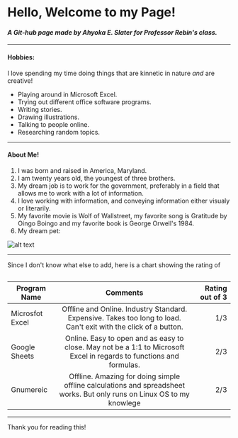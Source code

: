 # Hello, Welcome to my Page!
#### *A Git-hub page made by Ahyoka E. Slater for Professor Rebin's class.*
___
#### **Hobbies:**
I love spending my time doing things that are kinnetic in nature *and* are creative!
- Playing around in Microsoft Excel.
- Trying out different office software programs.
- Writing stories.
- Drawing illustrations.
- Talking to people online.
- Researching random topics.

___
#### About Me!
1. I was born and raised in America, Maryland.
2. I am twenty years old, the youngest of three brothers.
3. My dream job is to work for the government, preferably in a field that allows me to work with a lot of information.
4. I love working with information, and conveying information either visualy or literarily.
5. My favorite movie is Wolf of Wallstreet, my favorite song is Gratitude by Oingo Boingo and my favorite book is George Orwell's 1984.
 6.  My dream pet: 
 
![alt text](https://files.catbox.moe/kptf3x.jpg "Extra Large in Charge Rhinoceros Beetle")
   

___
Since I don't know what else to add, here is a chart showing the rating of
##

| Program Name   | Comments  | Rating out of 3  |
| ------------- |:-------------:| -----:|
| Microsfot Excel| Offline and Online. Industry Standard. Expensive. Takes too long to load. Can't exit with the click of a button. | 1/3 |
| Google Sheets| Online. Easy to open and as easy to close. May not be a 1:1 to Microsoft Excel in regards to functions and formulas. |   2/3 |
| Gnumereic| Offline. Amazing for doing simple offline calculations and spreadsheet works. But only runs on Linux OS to my knowlege|    2/3|

____
Thank you for reading this! 
